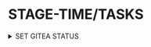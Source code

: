 # STAGE-TIME/TASKS

<details><summary>SET GITEA STATUS</summary>

Go to http://${GITEA_SERVER}$/user/settings/applications

```bash
kubectl create secret generic gitea \
--from-literal=token=<TOKEN> \
-n tekton-ci
```

```bash
kubectl apply -f - <<EOF
---
apiVersion: tekton.dev/v1
kind: TaskRun
metadata:
  name: gitea-set-status-test3
  namespace: tekton-ci
spec:
  taskRef:
    name: gitea-set-status
  params:
    - name: GITEA_PROTOCOL
      value: "http"
    - name: GITEA_HOST
      value: "10.100.136.150:30083"
    - name: REPO_FULL_NAME
      value: "gitea_admin/source"
    - name: COMMIT_SHA
      value: "80b8528fcea3c0ca416732c455b6dd30f9da49d4" # pragma: allowlist secret
    - name: STATE
      value: "success" # or failure, pending, warning, error
    - name: DESCRIPTION
      value: "Test commit status from Tekton"
    #- name: TARGET_URL
    #  value: "http://tekton-dashboard.example.com" # optional
    - name: GITEA_TOKEN_SECRET_NAME
      value: "gitea"
    - name: GITEA_TOKEN_SECRET_KEY
      value: "token"
EOF
```

</details>
